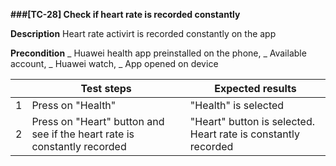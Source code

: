 **###[TC-28] Check if heart rate is recorded constantly**

**Description**
Heart rate activirt is recorded constantly on the app

**Precondition**
_ Huawei health app preinstalled on the phone,
_ Available account,
_ Huawei watch,
_ App opened on device

|     | **Test steps**                                                           | **Expected results**                                          |
| --- | ------------------------------------------------------------------------ | ------------------------------------------------------------- |
| 1   | Press on "Health"                                                        | "Health" is selected                                          |
| 2   | Press on "Heart" button and see if the heart rate is constantly recorded | "Heart" button is selected. Heart rate is constantly recorded |
